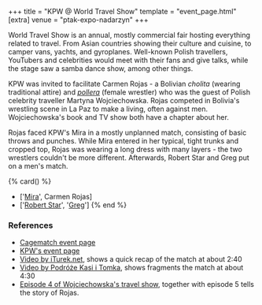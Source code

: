 +++
title = "KPW @ World Travel Show"
template = "event_page.html"
[extra]
venue = "ptak-expo-nadarzyn"
+++

World Travel Show is an annual, mostly commercial fair hosting everything related to travel.
From Asian countries showing their culture and cuisine, to camper vans, yachts, and gyroplanes. Well-known Polish travellers, YouTubers and celebrities would meet with their fans and give talks, while the stage saw a samba dance show, among other things.

KPW was invited to facilitate Carmen Rojas - a Bolivian _cholita_ (wearing traditional attire) and [_pollera_][cholitas-guardian] (female wrestler) who was the guest of Polish celebrity traveller Martyna Wojciechowska. Rojas competed in Bolivia's wrestling scene in La Paz to make a living, often against men. Wojciechowska's book and TV show both have a chapter about her.

Rojas faced KPW's Mira in a mostly unplanned match, consisting of basic throws and punches. While Mira entered in her typical, tight trunks and cropped top, Rojas was wearing a long dress with many layers - the two wrestlers couldn't be more different. Afterwards, Robert Star and Greg put on a men's match.

{% card() %}
- ['[Mira](@/w/mira.md)', Carmen Rojas]
- ['[Robert Star](@/w/robert-star.md)', '[Greg](@/w/greg.md)']
{% end %}

### References

* [Cagematch event page](https://www.cagematch.net/?id=1&nr=188297)
* [KPW's event page](https://kpwrestling.pl/events/world-travel-show/)
* [Video by iTurek.net](https://www.youtube.com/watch?v=2ysJJVT4B90), shows a quick recap of the match at about 2:40
* [Video by Podróże Kasi i Tomka](https://www.youtube.com/watch?v=roqqL8ru1ko), shows fragments the match at about 4:30
* [Episode 4 of Wojciechowska's travel show](https://player.pl/programy-online/kobieta-na-krancu-swiata-odcinki,87/odcinek-4,S01E04,1435), together with episode 5 tells the story of Rojas.

[cholitas-guardian]: https://www.theguardian.com/world/gallery/2018/feb/22/rise-bolivia-indigenous-cholitas-in-pictures
